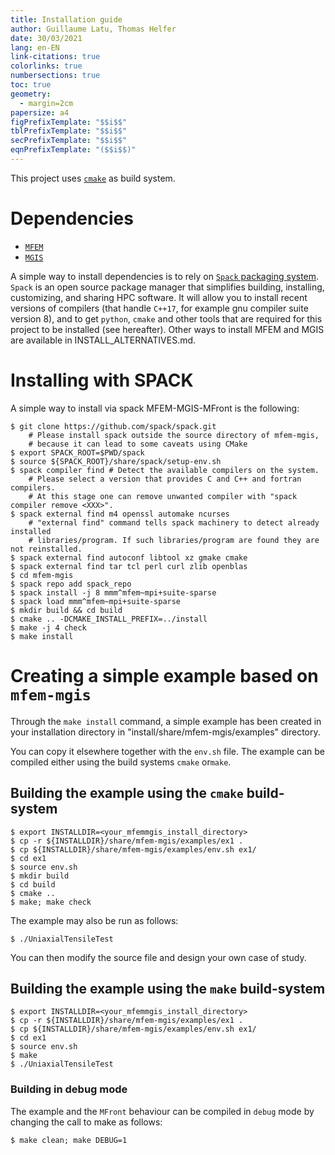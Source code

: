 ```yaml
---
title: Installation guide
author: Guillaume Latu, Thomas Helfer
date: 30/03/2021
lang: en-EN
link-citations: true
colorlinks: true
numbersections: true
toc: true
geometry:
  - margin=2cm
papersize: a4
figPrefixTemplate: "$$i$$"
tblPrefixTemplate: "$$i$$"
secPrefixTemplate: "$$i$$"
eqnPrefixTemplate: "($$i$$)"
---
```


This project uses [`cmake`](https://cmake.org/) as build system.

# Dependencies

- [`MFEM`](https://mfem.org/)
- [`MGIS`](https://github.com/thelfer/MFrontGenericInterfaceSupport)

A simple way to install dependencies is to rely on [`Spack` packaging
system](https://spack.io/). `Spack` is an open source package manager
that simplifies building, installing, customizing, and sharing HPC
software. It will allow you to install recent versions of compilers
(that handle `C++17`, for example gnu compiler suite version 8), and to
get `python`, `cmake` and other tools that are required for this project
to be installed (see hereafter). Other ways to install MFEM and MGIS are
available in INSTALL_ALTERNATIVES.md.

# Installing with SPACK

A simple way to install via spack MFEM-MGIS-MFront is the following:
~~~~{.bash}
$ git clone https://github.com/spack/spack.git
    # Please install spack outside the source directory of mfem-mgis,
    # because it can lead to some caveats using CMake
$ export SPACK_ROOT=$PWD/spack
$ source ${SPACK_ROOT}/share/spack/setup-env.sh
$ spack compiler find # Detect the available compilers on the system.
    # Please select a version that provides C and C++ and fortran compilers.
    # At this stage one can remove unwanted compiler with "spack compiler remove <XXX>".
$ spack external find m4 openssl automake ncurses
    # "external find" command tells spack machinery to detect already installed 
    # libraries/program. If such libraries/program are found they are not reinstalled.
$ spack external find autoconf libtool xz gmake cmake
$ spack external find tar tcl perl curl zlib openblas
$ cd mfem-mgis
$ spack repo add spack_repo 
$ spack install -j 8 mmm^mfem~mpi+suite-sparse
$ spack load mmm^mfem~mpi+suite-sparse
$ mkdir build && cd build
$ cmake .. -DCMAKE_INSTALL_PREFIX=../install
$ make -j 4 check
$ make install
~~~~

# Creating a simple example based on `mfem-mgis`

Through the `make install` command, a simple example has been created in
your installation directory in "install/share/mfem-mgis/examples" directory.

You can copy it elsewhere together with the `env.sh` file. The example
can be compiled either using the build systems `cmake` or`make`.

## Building the example using the `cmake` build-system

~~~~{.bash}
$ export INSTALLDIR=<your_mfemmgis_install_directory>
$ cp -r ${INSTALLDIR}/share/mfem-mgis/examples/ex1 .
$ cp ${INSTALLDIR}/share/mfem-mgis/examples/env.sh ex1/
$ cd ex1
$ source env.sh
$ mkdir build
$ cd build
$ cmake ..
$ make; make check
~~~~

The example may also be run as follows:

~~~~{.bash}
$ ./UniaxialTensileTest 
~~~~

You can then modify the source file and design your
own case of study.

## Building the example using the `make` build-system

~~~~{.bash}
$ export INSTALLDIR=<your_mfemmgis_install_directory>
$ cp -r ${INSTALLDIR}/share/mfem-mgis/examples/ex1 .
$ cp ${INSTALLDIR}/share/mfem-mgis/examples/env.sh ex1/
$ cd ex1
$ source env.sh
$ make
$ ./UniaxialTensileTest 
~~~~

### Building in debug mode

The example and the `MFront` behaviour can be compiled in `debug` mode
by changing the call to make as follows:

~~~~{.bash}
$ make clean; make DEBUG=1
~~~~